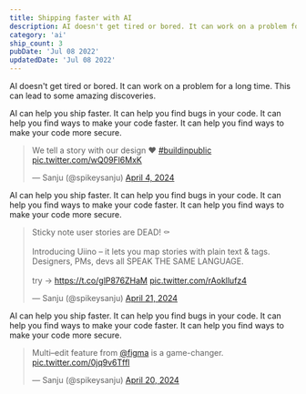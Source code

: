 ```yaml
---
title: Shipping faster with AI 
description: AI doesn't get tired or bored. It can work on a problem for a long time. This can lead to some amazing discoveries.
category: 'ai'
ship_count: 3
pubDate: 'Jul 08 2022'
updatedDate: 'Jul 08 2022'
---
```


AI doesn't get tired or bored. It can work on a problem for a long time. This can lead to some amazing discoveries.

AI can help you ship faster. It can help you find bugs in your code. It can help you find ways to make your code faster. It can help you find ways to make your code more secure.

<blockquote class="twitter-tweet" data-media-max-width="560"><p lang="en" dir="ltr">We tell a story with our design ❤️ <a href="https://twitter.com/hashtag/buildinpublic?src=hash&amp;ref_src=twsrc%5Etfw">#buildinpublic</a> <a href="https://t.co/wQ09Fl6MxK">pic.twitter.com/wQ09Fl6MxK</a></p>&mdash; Sanju (@spikeysanju) <a href="https://twitter.com/spikeysanju/status/1775899324591005847?ref_src=twsrc%5Etfw">April 4, 2024</a></blockquote> <script async src="https://platform.twitter.com/widgets.js" charset="utf-8"></script>

AI can help you ship faster. It can help you find bugs in your code. It can help you find ways to make your code faster. It can help you find ways to make your code more secure.

<blockquote class="twitter-tweet" data-media-max-width="560"><p lang="en" dir="ltr">Sticky note user stories are DEAD! ⚰️<br><br>Introducing Uiino – it lets you map stories with plain text &amp; tags. Designers, PMs, devs all SPEAK THE SAME LANGUAGE.<br><br>try → <a href="https://t.co/glP876ZHaM">https://t.co/glP876ZHaM</a> <a href="https://t.co/rAokllufz4">pic.twitter.com/rAokllufz4</a></p>&mdash; Sanju (@spikeysanju) <a href="https://twitter.com/spikeysanju/status/1781945273977032929?ref_src=twsrc%5Etfw">April 21, 2024</a></blockquote> <script async src="https://platform.twitter.com/widgets.js" charset="utf-8"></script>

AI can help you ship faster. It can help you find bugs in your code. It can help you find ways to make your code faster. It can help you find ways to make your code more secure.

<blockquote class="twitter-tweet" data-media-max-width="560"><p lang="en" dir="ltr">Multi–edit feature from <a href="https://twitter.com/figma?ref_src=twsrc%5Etfw">@figma</a> is a game-changer. <a href="https://t.co/0jq9v6Tffl">pic.twitter.com/0jq9v6Tffl</a></p>&mdash; Sanju (@spikeysanju) <a href="https://twitter.com/spikeysanju/status/1781511669216362744?ref_src=twsrc%5Etfw">April 20, 2024</a></blockquote> <script async src="https://platform.twitter.com/widgets.js" charset="utf-8"></script>
